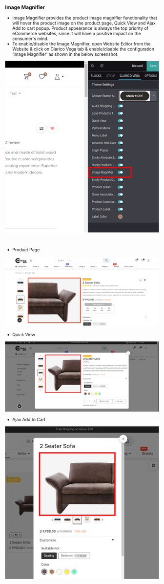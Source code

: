 
### Image Magnifier



* Image Magnifier provides the product image magnifier functionality that will hover the product image on the product page, Quick View and Ajax Add to cart popup. Product appearance is always the top priority of eCommerce websites, since it will have a positive impact on the consumer's mind.
* To enable/disable the Image Magnifier, open Website Editor from the Website & click on Clarico Vega tab & enable/disable the configuration ‘Image Magnifier’ as shown in the below screenshot.


![](./images/15-1.png)


 


* Product Page


![](./images/15-2.png)


* Quick View


![](./images/15-3.png)


* Ajax Add to Cart


![](./images/15-4.png)



